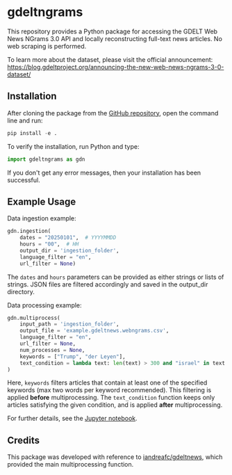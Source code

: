 # gdeltngrams

This repository provides a Python package for accessing the GDELT Web News NGrams 3.0 API and locally reconstructing full-text news articles. No web scraping is performed.

To learn more about the dataset, please visit the official announcement: https://blog.gdeltproject.org/announcing-the-new-web-news-ngrams-3-0-dataset/

## Installation

After cloning the package from the [GitHub repository](https://github.com/lpanebianco/gdeltngrams), open the command line and run:

```python
pip install -e .
```

To verify the installation, run Python and type:

```python
import gdeltngrams as gdn
```

If you don't get any error messages, then your installation has been successful.

## Example Usage

Data ingestion example: 

```python
gdn.ingestion(
    dates = "20250101",  # YYYYMMDD
    hours = "00",  # HH
    output_dir = 'ingestion_folder', 
    language_filter = "en", 
    url_filter = None)
```

The ```dates``` and ```hours``` parameters can be provided as either strings or lists of strings. JSON files are filtered accordingly and saved in the output_dir directory.  

Data processing example:

```python
gdn.multiprocess(
    input_path = 'ingestion_folder', 
    output_file = 'example.gdeltnews.webngrams.csv', 
    language_filter = "en",
    url_filter = None, 
    num_processes = None,
    keywords = ["Trump", "der Leyen"],  
    text_condition = lambda text: len(text) > 300 and "israel" in text.lower()  
) 
```

Here, ```keywords``` filters articles that contain at least one of the specified keywords (max two words per keyword recommended). This filtering is applied **before** multiprocessing. The ```text_condition``` function keeps only articles satisfying the given condition, and is applied **after** multiprocessing.  

For further details, see the [Jupyter notebook](https://github.com/lpanebianco/gdeltngrams/blob/main/gdeltngrams_guide.ipynb).

## Credits

This package was developed with reference to [iandreafc/gdeltnews](https://github.com/iandreafc/gdeltnews), which provided the main multiprocessing function.
